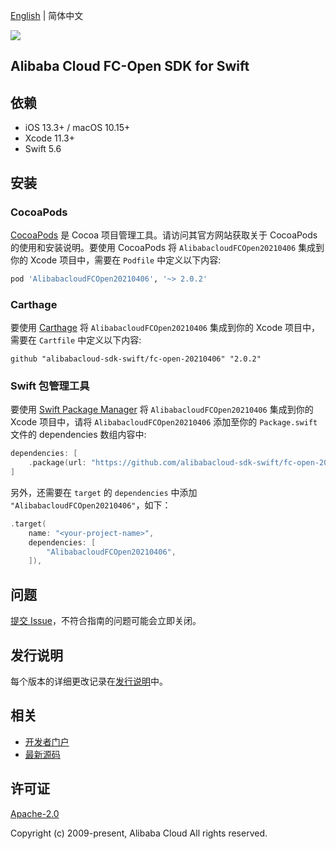 [English](README.md) | 简体中文

![](https://aliyunsdk-pages.alicdn.com/icons/AlibabaCloud.svg)

## Alibaba Cloud FC-Open SDK for Swift

## 依赖

- iOS 13.3+ / macOS 10.15+
- Xcode 11.3+
- Swift 5.6

## 安装

### CocoaPods

[CocoaPods](https://cocoapods.org) 是 Cocoa 项目管理工具。请访问其官方网站获取关于 CocoaPods 的使用和安装说明。要使用 CocoaPods 将 `AlibabacloudFCOpen20210406` 集成到你的 Xcode 项目中，需要在 `Podfile` 中定义以下内容:

```ruby
pod 'AlibabacloudFCOpen20210406', '~> 2.0.2'
```

### Carthage

要使用 [Carthage](https://github.com/Carthage/Carthage) 将 `AlibabacloudFCOpen20210406` 集成到你的 Xcode 项目中，需要在 `Cartfile` 中定义以下内容:

```ogdl
github "alibabacloud-sdk-swift/fc-open-20210406" "2.0.2"
```

### Swift 包管理工具

要使用 [Swift Package Manager](https://swift.org/package-manager/) 将 `AlibabacloudFCOpen20210406` 集成到你的 Xcode 项目中，请将 `AlibabacloudFCOpen20210406` 添加至你的 `Package.swift` 文件的 dependencies 数组内容中:

```swift
dependencies: [
    .package(url: "https://github.com/alibabacloud-sdk-swift/fc-open-20210406.git", from: "2.0.2")
]
```

另外，还需要在 `target` 的 `dependencies` 中添加 `"AlibabacloudFCOpen20210406"`，如下：

```swift
.target(
    name: "<your-project-name>",
    dependencies: [
        "AlibabacloudFCOpen20210406",
    ]),
```

## 问题

[提交 Issue](https://github.com/alibabacloud-sdk-swift/fc-open-20210406/issues/new)，不符合指南的问题可能会立即关闭。

## 发行说明

每个版本的详细更改记录在[发行说明](./ChangeLog.txt)中。

## 相关

* [开发者门户](https://next.api.aliyun.com/home)
* [最新源码](https://github.com/alibabacloud-sdk-swift/fc-open-20210406)

## 许可证

[Apache-2.0](http://www.apache.org/licenses/LICENSE-2.0)

Copyright (c) 2009-present, Alibaba Cloud All rights reserved.
